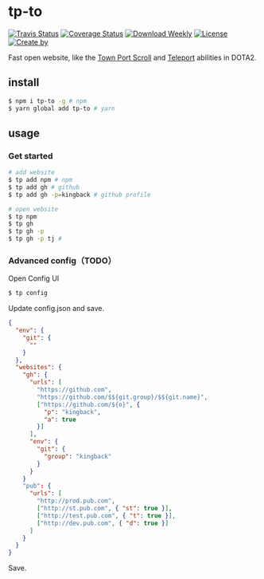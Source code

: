 # tp-to

[![Travis Status](https://img.shields.io/travis/kingback/tp-to.svg)](https://travis-ci.com/github/kingback/tp-to)
[![Coverage Status](https://coveralls.io/repos/github/kingback/tp-to/badge.svg?branch=main)](https://coveralls.io/github/kingback/tp-to?branch=main)
[![Download Weekly](https://img.shields.io/npm/dw/tp-to.svg?sanitize=true)](https://npmcharts.com/compare/tp-to?minimal=true)
[![License](https://img.shields.io/npm/l/tp-to.svg?sanitize=true)](https://github.com/kingback/tp-to)
[![Create by](https://img.shields.io/badge/by-kingback-green)](https://github.com/kingback)

Fast open website, like the [Town Port Scroll](https://dota2.fandom.com/wiki/Town_Portal_Scroll) and [Teleport](https://dota2.fandom.com/wiki/Teleport) abilities in DOTA2.

## install

```bash
$ npm i tp-to -g # npm
$ yarn global add tp-to # yarn
```

## usage

### Get started

```bash
# add website
$ tp add npm # npm
$ tp add gh # github
$ tp add gh -p=kingback # github profile

# open website
$ tp npm
$ tp gh
$ tp gh -p
$ tp gh -p tj #
```

### Advanced config（TODO）

Open Config UI

```bash
$ tp config
```

Update config.json and save.

```json
{
  "env": {
    "git": {
      ""
    }
  },
  "websites": {
    "gh": {
      "urls": [
        "https://github.com",
        "https://github.com/$${git.group}/$${git.name}",
        ["https://github.com/${o}", {
          "p": "kingback",
          "a": true
        }]
      ],
      "env": {
        "git": {
          "group": "kingback"
        }
      }
    }
    "pub": {
      "urls": [
        "http://prod.pub.com",
        ["http://st.pub.com", { "st": true }],
        ["http://test.pub.com", { "t": true }],
        ["http://dev.pub.com", { "d": true }]
      ]
    }
  }
}
```

Save.
